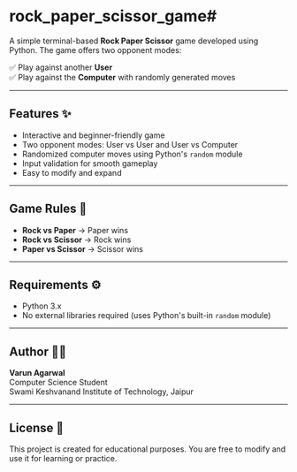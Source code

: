 # rock_paper_scissor_game#

A simple terminal-based **Rock Paper Scissor** game developed using Python. The game offers two opponent modes:

✅ Play against another **User**  
✅ Play against the **Computer** with randomly generated moves  

---

## Features ✨

- Interactive and beginner-friendly game
- Two opponent modes: User vs User and User vs Computer
- Randomized computer moves using Python's `random` module
- Input validation for smooth gameplay
- Easy to modify and expand

---

## Game Rules 📝

- **Rock vs Paper** → Paper wins  
- **Rock vs Scissor** → Rock wins  
- **Paper vs Scissor** → Scissor wins  

---

## Requirements ⚙️

- Python 3.x  
- No external libraries required (uses Python's built-in `random` module)

---

## Author 👨‍💻

**Varun Agarwal**  
Computer Science Student  
Swami Keshvanand Institute of Technology, Jaipur  

---

## License 📄

This project is created for educational purposes. You are free to modify and use it for learning or practice.
